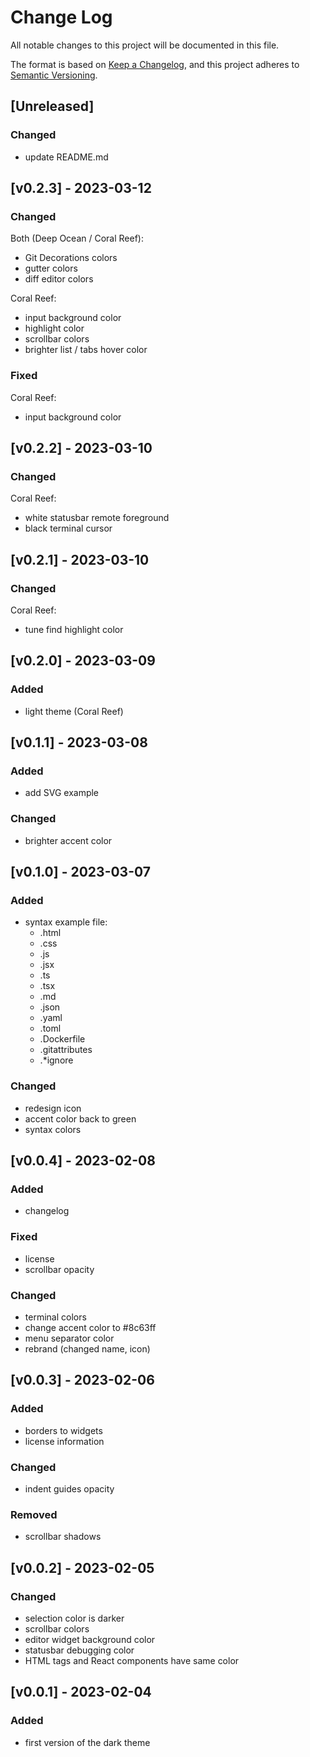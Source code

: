 # Change Log

All notable changes to this project will be documented in this file.

The format is based on [Keep a Changelog](https://keepachangelog.com/en/1.0.0/), and this project adheres to [Semantic Versioning](https://semver.org/spec/v2.0.0.html).

## [Unreleased]

### Changed

- update README.md

## [v0.2.3] - 2023-03-12

### Changed

Both (Deep Ocean / Coral Reef):

- Git Decorations colors
- gutter colors
- diff editor colors

Coral Reef:

- input background color
- highlight color
- scrollbar colors
- brighter list / tabs hover color

### Fixed

Coral Reef:

- input background color

## [v0.2.2] - 2023-03-10

### Changed

Coral Reef:

- white statusbar remote foreground
- black terminal cursor

## [v0.2.1] - 2023-03-10

### Changed

Coral Reef:

- tune find highlight color

## [v0.2.0] - 2023-03-09

### Added

- light theme (Coral Reef)

## [v0.1.1] - 2023-03-08

### Added

- add SVG example

### Changed

- brighter accent color

## [v0.1.0] - 2023-03-07

### Added

- syntax example file:
  - .html
  - .css
  - .js
  - .jsx
  - .ts
  - .tsx
  - .md
  - .json
  - .yaml
  - .toml
  - .Dockerfile
  - .gitattributes
  - .\*ignore

### Changed

- redesign icon
- accent color back to green
- syntax colors

## [v0.0.4] - 2023-02-08

### Added

- changelog

### Fixed

- license
- scrollbar opacity

### Changed

- terminal colors
- change accent color to #8c63ff
- menu separator color
- rebrand (changed name, icon)

## [v0.0.3] - 2023-02-06

### Added

- borders to widgets
- license information

### Changed

- indent guides opacity

### Removed

- scrollbar shadows

## [v0.0.2] - 2023-02-05

### Changed

- selection color is darker
- scrollbar colors
- editor widget background color
- statusbar debugging color
- HTML tags and React components have same color

## [v0.0.1] - 2023-02-04

### Added

- first version of the dark theme
